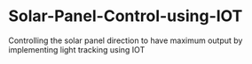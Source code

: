 # Solar-Panel-Control-using-IOT
Controlling the solar panel direction to have maximum output by implementing light tracking using IOT
